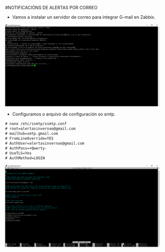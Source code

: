 #NOTIFICACIÓNS DE ALERTAS POR CORREO


- Vamos a instalar un servidor de correo para integrar G-mail en Zabbix.


![raspi_1](doc/img/imaxes-correo/correo1.PNG)


- Configuramos o arquivo de configuración so smtp.

```
# nano /etc/ssmtp/ssmtp.conf
# root=alertasinvernao@gmail.com
# mailhub=smtp.gmail.com
# FromLineOverride=YES
# AuthUser=alertasinvernao@gmail.com
# AuthPass=+Qwerty-
# UseTLS=Yes
# AuthMethod=LOGIN
```
![raspi_1](doc/img/imaxes-correo/correo2.PNG)
